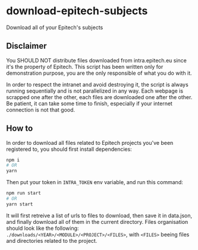 # download-epitech-subjects

Download all of your Epitech's subjects

## Disclaimer

You SHOULD NOT distribute files downloaded from intra.epitech.eu since it's the property of Epitech. This script has been written only for demonstration purpose, you are the only responsible of what you do with it.

In order to respect the intranet and avoid destroying it, the script is always running sequentially and is not parallelized in any way. Each webpage is scrapped one after the other, each files are downloaded one after the other. Be patient, it can take some time to finish, especially if your internet connection is not that good.

## How to

In order to download all files related to Epitech projects you've been registered to, you should first install dependencies:

```sh
npm i
# OR
yarn
```

Then put your token in `INTRA_TOKEN` env variable, and run this command:

```sh
npm run start
# OR
yarn start
```

It will first retreive a list of urls to files to download, then save it in data.json, and finally download all of them in the current directory. Files organisation should look like the following: `./downloads/<YEAR>/<MODULE>/<PROJECT>/<FILES>`, with `<FILES>` beeing files and directories related to the project.
